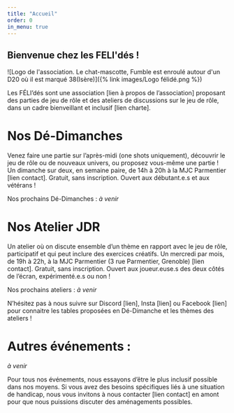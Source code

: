 ```yaml
---
title: "Accueil"
order: 0
in_menu: true
---
```

## Bienvenue chez les FELI'dés !

![Logo de l'association. Le chat-mascotte, Fumble est enroulé autour d'un D20 où il est marqué 38(Isère)]({% link images/Logo félidé.png %})

Les FÉLI’dés sont une association [lien à propos de l’association] proposant des parties de jeu de rôle et des ateliers de discussions sur le jeu de rôle, dans un cadre bienveillant et inclusif [lien charte].

# Nos Dé-Dimanches

Venez faire une partie sur l’après-midi (one shots uniquement), découvrir le jeu de rôle ou de nouveaux univers, ou proposez vous-même une partie ! 
Un dimanche sur deux, en semaine paire, de 14h à 20h à la MJC Parmentier [lien contact]. Gratuit, sans inscription. Ouvert aux débutant.e.s et aux vétérans ! 

Nos prochains Dé-Dimanches :
*à venir*

# Nos Atelier JDR

Un atelier où on discute ensemble d’un thème en rapport avec le jeu de rôle, participatif et qui peut inclure des exercices créatifs. 
Un mercredi par mois, de 19h à 22h, à la MJC Parmentier (3 rue Parmentier, Grenoble) [lien contact]. Gratuit, sans inscription. Ouvert aux joueur.euse.s des deux côtés de l’écran, expérimenté.e.s ou non !

Nos prochains ateliers :
*à venir*

N’hésitez pas à nous suivre sur Discord [lien], Insta [lien] ou Facebook [lien] pour connaitre les tables proposées en Dé-Dimanche et les thèmes des ateliers !

# Autres événements :

*à venir*


Pour tous nos événements, nous essayons d’être le plus inclusif possible dans nos moyens. Si vous avez des besoins spécifiques liés à une situation de handicap, nous vous invitons à nous contacter [lien contact] en amont pour que nous puissions discuter des aménagements possibles. 